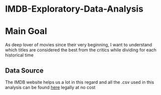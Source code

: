 # IMDB-Exploratory-Data-Analysis

# Main Goal
As deep lover of movies since their very beginning, I want to understand which titles are considered the best from the critics while dividing for each historical time

## Data Source

The IMDB website helps us a lot in this regard and all the .csv used in this analysis can be found [here](https://datasets.imdbws.com/) legally at no cost
